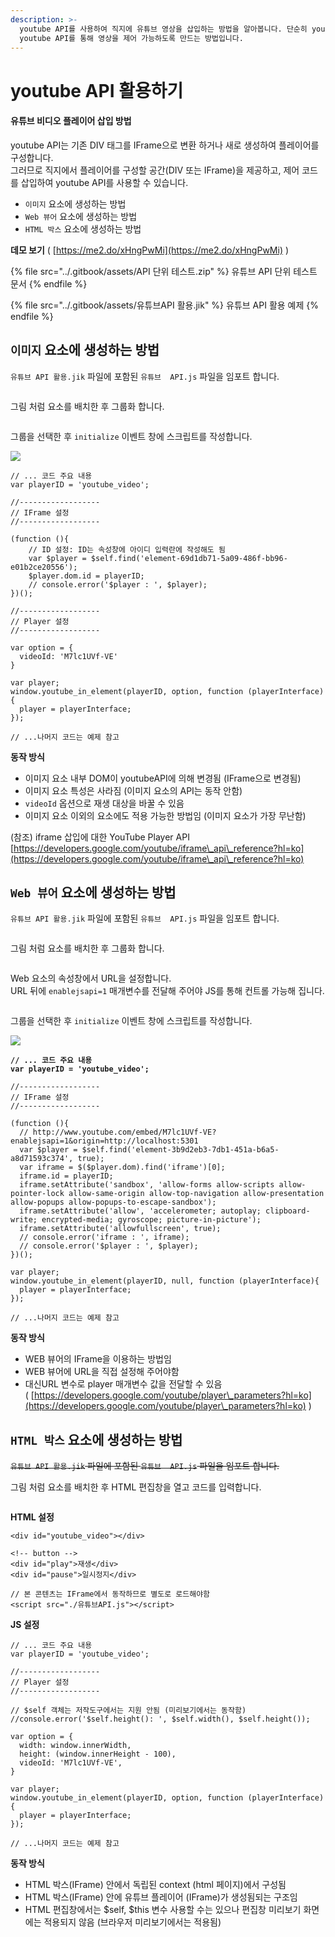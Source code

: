 ```yaml
---
description: >-
  youtube API를 사용하여 직지에 유튜브 영상을 삽입하는 방법을 알아봅니다. 단순히 youtube 영상을 삽입하는 것이 아니라 직지에서
  youtube API를 통해 영상을 제어 가능하도록 만드는 방법입니다.
---
```


# youtube API 활용하기

#### 유튜브 비디오 플레이어 삽입   방법

youtube API는 기존 DIV 태그를  IFrame으로 변환 하거나 새로 생성하여  플레이어를 구성합니다.\
그러므로 직지에서 플레이어를 구성할 공간(DIV 또는 IFrame)을  제공하고, 제어 코드를 삽입하여 youtube API를 사용할 수 있습니다.

* `이미지` 요소에 생성하는 방법
* `Web 뷰어` 요소에 생성하는 방법
* `HTML 박스` 요소에 생성하는 방법

**데모 보기** ( [https://me2.do/xHngPwMi](https://me2.do/xHngPwMi) )

{% file src="../.gitbook/assets/API 단위 테스트.zip" %}
유튜브 API 단위 테스트  문서&#x20;
{% endfile %}

{% file src="../.gitbook/assets/유튜브API 활용.jik" %}
유튜브 API 활용 예제
{% endfile %}

## `이미지` 요소에 생성하는 방법

`유튜브 API 활용.jik` 파일에 포함된 `유튜브  API.js` 파일을 임포트 합니다.

<img src="../.gitbook/assets/image (5).png" alt="" data-size="original"><img src="../.gitbook/assets/image (8).png" alt="" data-size="original">

그림 처럼 요소를 배치한 후 그룹화 합니다.

<figure><img src="../.gitbook/assets/image (4).png" alt=""><figcaption></figcaption></figure>

그룹을 선택한 후 `initialize` 이벤트 창에 스크립트를 작성합니다.

![](<../.gitbook/assets/image (2).png>)

```
// ... 코드 주요 내용
var playerID = 'youtube_video';

//------------------
// IFrame 설정
//------------------

(function (){
    // ID 설정: ID는 속성창에 아이디 입력란에 작성해도 됨
    var $player = $self.find('element-69d1db71-5a09-486f-bb96-e01b2ce20556');
    $player.dom.id = playerID;
    // console.error('$player : ', $player);
})();

//------------------
// Player 설정
//------------------

var option = {
  videoId: 'M7lc1UVf-VE'
}

var player;
window.youtube_in_element(playerID, option, function (playerInterface){
  player = playerInterface;
});

// ...나머지 코드는 예제 참고
```

**동작 방식**

* 이미지 요소 내부 DOM이 youtubeAPI에 의해 변경됨 (IFrame으로 변경됨)
* 이미지 요소 특성은 사라짐 (이미지 요소의 API는 동작 안함)
* `videoId` 옵션으로 재생 대상을 바꿀 수 있음
* 이미지 요소 이외의 요소에도 적용 가능한 방법임 (이미지 요소가 가장 무난함)

(참조) iframe 삽입에 대한 YouTube Player API [https://developers.google.com/youtube/iframe\_api\_reference?hl=ko](https://developers.google.com/youtube/iframe\_api\_reference?hl=ko)

## `Web 뷰어` 요소에 생성하는 방법&#x20;

`유튜브 API 활용.jik` 파일에 포함된 `유튜브  API.js` 파일을 임포트 합니다.

<img src="../.gitbook/assets/image (5).png" alt="" data-size="original"><img src="../.gitbook/assets/image (8).png" alt="" data-size="original">

그림 처럼 요소를 배치한 후 그룹화 합니다.

<figure><img src="../.gitbook/assets/image (6).png" alt=""><figcaption></figcaption></figure>

Web 요소의 속성창에서 URL을 설정합니다.\
URL 뒤에 `enablejsapi=1` 매개변수를 전달해 주어야 JS를 통해 컨트롤 가능해 집니다.

<img src="../.gitbook/assets/image.png" alt="" data-size="original">

그룹을 선택한 후 `initialize` 이벤트 창에 스크립트를 작성합니다.

![](<../.gitbook/assets/image (2).png>)

<pre><code><strong>// ... 코드 주요 내용
</strong><strong>var playerID = 'youtube_video';
</strong>
//------------------
// IFrame 설정
//------------------

(function (){
  // http://www.youtube.com/embed/M7lc1UVf-VE?enablejsapi=1&#x26;origin=http://localhost:5301
  var $player = $self.find('element-3b9d2eb3-7db1-451a-b6a5-a8d71593c374', true);
  var iframe = $($player.dom).find('iframe')[0];
  iframe.id = playerID;
  iframe.setAttribute('sandbox', 'allow-forms allow-scripts allow-pointer-lock allow-same-origin allow-top-navigation allow-presentation allow-popups allow-popups-to-escape-sandbox');
  iframe.setAttribute('allow', 'accelerometer; autoplay; clipboard-write; encrypted-media; gyroscope; picture-in-picture');
  iframe.setAttribute('allowfullscreen', true);
  // console.error('iframe : ', iframe);
  // console.error('$player : ', $player);
})();

var player;
window.youtube_in_element(playerID, null, function (playerInterface){
  player = playerInterface;
});

// ...나머지 코드는 예제 참고
</code></pre>

**동작 방식**

* WEB 뷰어의 IFrame을 이용하는 방법임
* WEB 뷰어에 URL을 직접 설정해 주어야함
* 대신URL 변수로  player 매개변수 값을 전달할 수 있음\
  ( [https://developers.google.com/youtube/player\_parameters?hl=ko](https://developers.google.com/youtube/player\_parameters?hl=ko) )

## `HTML 박스` 요소에 생성하는 방법

~~`유튜브 API 활용.jik` 파일에 포함된 `유튜브  API.js` 파일을 임포트 합니다.~~

그림 처럼 요소를 배치한 후 HTML 편집창을 열고 코드를 입력합니다.

<img src="../.gitbook/assets/image (3).png" alt="" data-size="original">

**HTML 설정**

```
<div id="youtube_video"></div>

<!-- button -->
<div id="play">재생</div>
<div id="pause">일시정지</div>

// 본 콘텐츠는 IFrame에서 동작하므로 별도로 로드해야함
<script src="./유튜브API.js"></script>
```

**JS 설정**

```
// ... 코드 주요 내용
var playerID = 'youtube_video';

//------------------
// Player 설정
//------------------

// $self 객체는 저작도구에서는 지원 안됨 (미리보기에서는 동작함)
//console.error('$self.height(): ', $self.width(), $self.height());

var option = {
  width: window.innerWidth,
  height: (window.innerHeight - 100),
  videoId: 'M7lc1UVf-VE',
}

var player;
window.youtube_in_element(playerID, option, function (playerInterface){
  player = playerInterface;
});

// ...나머지 코드는 예제 참고
```

**동작 방식**

* HTML 박스(IFrame) 안에서 독립된 context (html 페이지)에서 구성됨
* HTML 박스(IFrame) 안에 유튜브  플레이어 (IFrame)가 생성됨되는 구조임
* HTML 편집창에서는 $self, $this 변수 사용할 수는 있으나 편집창 미리보기 화면에는 적용되지 않음 (브라우저 미리보기에서는 적용됨)

